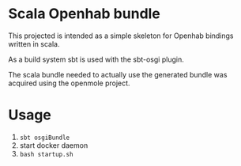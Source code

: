 # Scala Openhab bundle

This projected is intended as a simple skeleton for Openhab bindings written in scala.

As a build system sbt is used with the sbt-osgi plugin.

The scala bundle needed to actually use the generated bundle was acquired using the openmole project.

# Usage
1. `sbt osgiBundle`
2. start docker daemon
3. `bash startup.sh`
